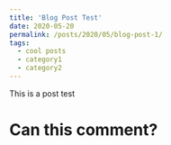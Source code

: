 ```yaml
---
title: 'Blog Post Test'
date: 2020-05-20
permalink: /posts/2020/05/blog-post-1/
tags:
  - cool posts
  - category1
  - category2
---
```



This is a post test

# Can this comment?
